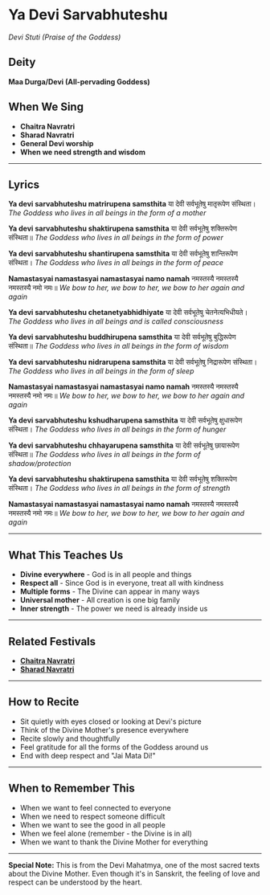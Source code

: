 # Ya Devi Sarvabhuteshu
*Devi Stuti (Praise of the Goddess)*

## Deity
**Maa Durga/Devi (All-pervading Goddess)**

## When We Sing
- **Chaitra Navratri**
- **Sharad Navratri**
- **General Devi worship**
- **When we need strength and wisdom**

---

## Lyrics

**Ya devi sarvabhuteshu matrirupena samsthita**
या देवी सर्वभूतेषु मातृरूपेण संस्थिता।
*The Goddess who lives in all beings in the form of a mother*

**Ya devi sarvabhuteshu shaktirupena samsthita**
या देवी सर्वभूतेषु शक्तिरूपेण संस्थिता॥
*The Goddess who lives in all beings in the form of power*

**Ya devi sarvabhuteshu shantirupena samsthita**
या देवी सर्वभूतेषु शान्तिरूपेण संस्थिता।
*The Goddess who lives in all beings in the form of peace*

**Namastasyai namastasyai namastasyai namo namah**
नमस्तस्यै नमस्तस्यै नमस्तस्यै नमो नमः॥
*We bow to her, we bow to her, we bow to her again and again*

**Ya devi sarvabhuteshu chetanetyabhidhiyate**
या देवी सर्वभूतेषु चेतनेत्यभिधीयते।
*The Goddess who lives in all beings and is called consciousness*

**Ya devi sarvabhuteshu buddhirupena samsthita**
या देवी सर्वभूतेषु बुद्धिरूपेण संस्थिता॥
*The Goddess who lives in all beings in the form of wisdom*

**Ya devi sarvabhuteshu nidrarupena samsthita**
या देवी सर्वभूतेषु निद्रारूपेण संस्थिता।
*The Goddess who lives in all beings in the form of sleep*

**Namastasyai namastasyai namastasyai namo namah**
नमस्तस्यै नमस्तस्यै नमस्तस्यै नमो नमः॥
*We bow to her, we bow to her, we bow to her again and again*

**Ya devi sarvabhuteshu kshudharupena samsthita**
या देवी सर्वभूतेषु क्षुधारूपेण संस्थिता।
*The Goddess who lives in all beings in the form of hunger*

**Ya devi sarvabhuteshu chhayarupena samsthita**
या देवी सर्वभूतेषु छायारूपेण संस्थिता॥
*The Goddess who lives in all beings in the form of shadow/protection*

**Ya devi sarvabhuteshu shaktirupena samsthita**
या देवी सर्वभूतेषु शक्तिरूपेण संस्थिता।
*The Goddess who lives in all beings in the form of strength*

**Namastasyai namastasyai namastasyai namo namah**
नमस्तस्यै नमस्तस्यै नमस्तस्यै नमो नमः॥
*We bow to her, we bow to her, we bow to her again and again*

---

## What This Teaches Us
- **Divine everywhere** - God is in all people and things
- **Respect all** - Since God is in everyone, treat all with kindness
- **Multiple forms** - The Divine can appear in many ways
- **Universal mother** - All creation is one big family
- **Inner strength** - The power we need is already inside us

---

## Related Festivals

- **[Chaitra Navratri](../section1-festivals/03-chaitra-navratri.md)**
- **[Sharad Navratri](../section1-festivals/08-sharad-navratri.md)**

---

## How to Recite
- Sit quietly with eyes closed or looking at Devi's picture
- Think of the Divine Mother's presence everywhere
- Recite slowly and thoughtfully
- Feel gratitude for all the forms of the Goddess around us
- End with deep respect and "Jai Mata Di!"

---

## When to Remember This
- When we want to feel connected to everyone
- When we need to respect someone difficult
- When we want to see the good in all people
- When we feel alone (remember - the Divine is in all)
- When we want to thank the Divine Mother for everything

---

**Special Note:** This is from the Devi Mahatmya, one of the most sacred texts about the Divine Mother. Even though it's in Sanskrit, the feeling of love and respect can be understood by the heart.